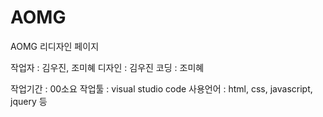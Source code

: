 # AOMG
AOMG 리디자인 페이지

작업자 : 김우진, 조미혜
디자인 : 김우진
코딩 : 조미혜

작업기간 : 00소요
작업툴 : visual studio code
사용언어 : html, css, javascript, jquery 등
